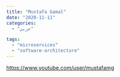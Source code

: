 ```yaml
---
title: "Mustafa Gamal"
date: "2020-11-11"
categories:
  - "عربي"

tags:
  - "microservices"
  - "software-architecture"
---
```


https://www.youtube.com/user/mustafamg
